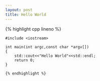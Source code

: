 ```yaml
---
layout: post
title: Hello World
---
```


{% highlight cpp lineno %}
```
#include <iostream>

int main(int argc,const char *argv[])
{
	std::cout<<"Hello World"<<std::endl;
	return 0;
}

{% endhighlight %}
```
